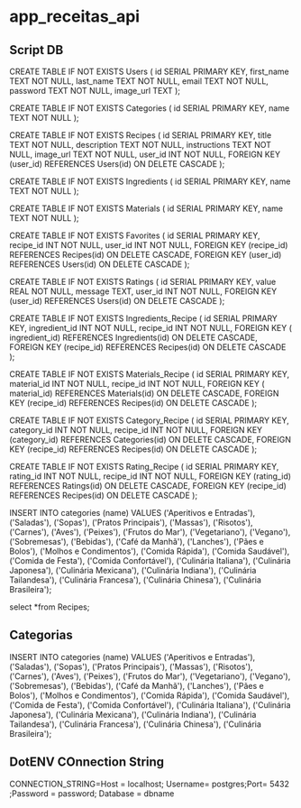 # app_receitas_api

## Script DB
CREATE TABLE IF NOT EXISTS Users (
    id SERIAL PRIMARY KEY,
    first_name TEXT NOT NULL,
    last_name TEXT NOT NULL,
    email TEXT NOT NULL,
    password TEXT NOT NULL,
    image_url TEXT
);

CREATE TABLE IF NOT EXISTS Categories (
    id SERIAL PRIMARY KEY,
    name TEXT NOT NULL
);

CREATE TABLE IF NOT EXISTS Recipes (
    id SERIAL PRIMARY KEY,
    title TEXT NOT NULL,
    description TEXT NOT NULL,
    instructions TEXT NOT NULL,
    image_url TEXT NOT NULL,
    user_id INT NOT NULL,
    FOREIGN KEY (user_id) REFERENCES Users(id) ON DELETE CASCADE
);

CREATE TABLE IF NOT EXISTS Ingredients (
    id SERIAL PRIMARY KEY,
    name TEXT NOT NULL
);

CREATE TABLE IF NOT EXISTS Materials (
    id SERIAL PRIMARY KEY,
    name TEXT NOT NULL
);

CREATE TABLE IF NOT EXISTS Favorites (
    id SERIAL PRIMARY KEY,
    recipe_id INT NOT NULL,
    user_id INT NOT NULL,
    FOREIGN KEY (recipe_id) REFERENCES Recipes(id) ON DELETE CASCADE,
    FOREIGN KEY (user_id) REFERENCES Users(id) ON DELETE CASCADE
);

CREATE TABLE IF NOT EXISTS Ratings (
    id SERIAL PRIMARY KEY,
    value REAL NOT NULL,
    message TEXT,
    user_id INT NOT NULL,
    FOREIGN KEY (user_id) REFERENCES Users(id) ON DELETE CASCADE
);

CREATE TABLE IF NOT EXISTS Ingredients_Recipe (
    id SERIAL PRIMARY KEY,
    ingredient_id INT NOT NULL,
    recipe_id INT NOT NULL,
    FOREIGN KEY ( ingredient_id) REFERENCES Ingredients(id) ON DELETE CASCADE,
    FOREIGN KEY (recipe_id) REFERENCES Recipes(id) ON DELETE CASCADE
);

CREATE TABLE IF NOT EXISTS Materials_Recipe (
    id SERIAL PRIMARY KEY,
    material_id INT NOT NULL,
    recipe_id INT NOT NULL,
    FOREIGN KEY ( material_id) REFERENCES Materials(id) ON DELETE CASCADE,
    FOREIGN KEY (recipe_id) REFERENCES Recipes(id) ON DELETE CASCADE
);


CREATE TABLE IF NOT EXISTS Category_Recipe (
    id SERIAL PRIMARY KEY,
    category_id INT NOT NULL,
    recipe_id INT NOT NULL,
    FOREIGN KEY (category_id) REFERENCES Categories(id) ON DELETE CASCADE,
    FOREIGN KEY (recipe_id) REFERENCES Recipes(id) ON DELETE CASCADE
);



CREATE TABLE IF NOT EXISTS Rating_Recipe (
    id SERIAL PRIMARY KEY,
    rating_id INT NOT NULL,
    recipe_id INT NOT NULL,
    FOREIGN KEY (rating_id) REFERENCES Ratings(id) ON DELETE CASCADE,
    FOREIGN KEY (recipe_id) REFERENCES Recipes(id) ON DELETE CASCADE
);


INSERT INTO categories (name) VALUES 
('Aperitivos e Entradas'),
('Saladas'),
('Sopas'),
('Pratos Principais'),
('Massas'),
('Risotos'),
('Carnes'),
('Aves'),
('Peixes'),
('Frutos do Mar'),
('Vegetariano'),
('Vegano'),
('Sobremesas'),
('Bebidas'),
('Café da Manhã'),
('Lanches'),
('Pães e Bolos'),
('Molhos e Condimentos'),
('Comida Rápida'),
('Comida Saudável'),
('Comida de Festa'),
('Comida Confortável'),
('Culinária Italiana'),
('Culinária Japonesa'),
('Culinária Mexicana'),
('Culinária Indiana'),
('Culinária Tailandesa'),
('Culinária Francesa'),
('Culinária Chinesa'),
('Culinária Brasileira');

select *from Recipes;

## Categorias 
INSERT INTO categories (name) VALUES 
('Aperitivos e Entradas'),
('Saladas'),
('Sopas'),
('Pratos Principais'),
('Massas'),
('Risotos'),
('Carnes'),
('Aves'),
('Peixes'),
('Frutos do Mar'),
('Vegetariano'),
('Vegano'),
('Sobremesas'),
('Bebidas'),
('Café da Manhã'),
('Lanches'),
('Pães e Bolos'),
('Molhos e Condimentos'),
('Comida Rápida'),
('Comida Saudável'),
('Comida de Festa'),
('Comida Confortável'),
('Culinária Italiana'),
('Culinária Japonesa'),
('Culinária Mexicana'),
('Culinária Indiana'),
('Culinária Tailandesa'),
('Culinária Francesa'),
('Culinária Chinesa'),
('Culinária Brasileira');


## DotENV COnnection String

CONNECTION_STRING=Host = localhost; Username= postgres;Port= 5432 ;Password = password; Database = dbname
